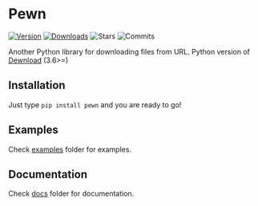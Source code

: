# Pewn

[![Version](https://badge.fury.io/py/pewn.svg)](https://pypi.python.org/pypi/pewn)
[![Downloads](https://img.shields.io/pypi/dm/pewn.svg)](https://pypi.python.org/pypi/pewn)
![Stars](https://img.shields.io/github/stars/5elenay/pewn)
![Commits](https://img.shields.io/github/commit-activity/w/5elenay/pewn)

Another Python library for downloading files from URL. Python version of [Dewnload](https://github.com/iamtuhana/dewnload) (3.6>=)

## Installation

Just type `pip install pewn` and you are ready to go!

## Examples

Check [examples](https://github.com/5elenay/pewn/tree/main/examples) folder for examples.

## Documentation

Check [docs](https://github.com/5elenay/pewn/tree/main/docs) folder for documentation.
